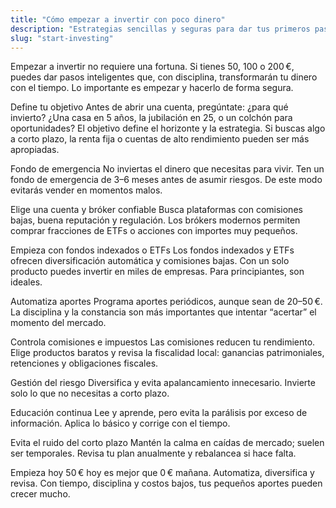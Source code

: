 ```yaml
---
title: "Cómo empezar a invertir con poco dinero"
description: "Estrategias sencillas y seguras para dar tus primeros pasos invirtiendo desde 50€."
slug: "start-investing"
---
```


Empezar a invertir no requiere una fortuna. Si tienes 50, 100 o 200 €, puedes dar pasos inteligentes que, con disciplina, transformarán tu dinero con el tiempo. Lo importante es empezar y hacerlo de forma segura.

Define tu objetivo
Antes de abrir una cuenta, pregúntate: ¿para qué invierto? ¿Una casa en 5 años, la jubilación en 25, o un colchón para oportunidades? El objetivo define el horizonte y la estrategia. Si buscas algo a corto plazo, la renta fija o cuentas de alto rendimiento pueden ser más apropiadas.

Fondo de emergencia
No inviertas el dinero que necesitas para vivir. Ten un fondo de emergencia de 3–6 meses antes de asumir riesgos. De este modo evitarás vender en momentos malos.

Elige una cuenta y bróker confiable
Busca plataformas con comisiones bajas, buena reputación y regulación. Los brókers modernos permiten comprar fracciones de ETFs o acciones con importes muy pequeños.

Empieza con fondos indexados o ETFs
Los fondos indexados y ETFs ofrecen diversificación automática y comisiones bajas. Con un solo producto puedes invertir en miles de empresas. Para principiantes, son ideales.

Automatiza aportes
Programa aportes periódicos, aunque sean de 20–50 €. La disciplina y la constancia son más importantes que intentar “acertar” el momento del mercado.

Controla comisiones e impuestos
Las comisiones reducen tu rendimiento. Elige productos baratos y revisa la fiscalidad local: ganancias patrimoniales, retenciones y obligaciones fiscales.

Gestión del riesgo
Diversifica y evita apalancamiento innecesario. Invierte solo lo que no necesitas a corto plazo.

Educación continua
Lee y aprende, pero evita la parálisis por exceso de información. Aplica lo básico y corrige con el tiempo.

Evita el ruido del corto plazo
Mantén la calma en caídas de mercado; suelen ser temporales. Revisa tu plan anualmente y rebalancea si hace falta.

Empieza hoy
50 € hoy es mejor que 0 € mañana. Automatiza, diversifica y revisa. Con tiempo, disciplina y costos bajos, tus pequeños aportes pueden crecer mucho.

